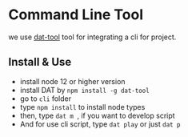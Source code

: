 # Command Line Tool

we use [dat-tool](https://www.npmjs.com/package/dat-tool) tool for integrating a cli for project.

## Install & Use
- install node 12 or higher version
- install DAT by `npm install -g dat-tool`
- go to `cli` folder
- type `npm install` to install node types
- then, type `dat m `, if you want to develop script
- And for use cli script, type `dat play` or just `dat p`
